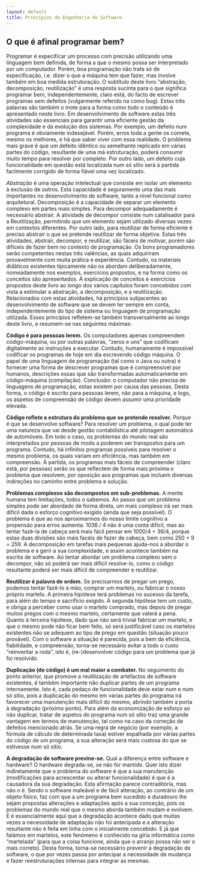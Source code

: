 ```yaml
---
layout: default
title: Princípios de Engenharia de Software
---
```


## O que é afinal programar bem?

Programar é especificar um processo com precisão utilizando uma linguagem bem definida, de forma a que o mesmo possa ser interpretado por um computador. Porém, boa programação não trata só de especificação, i.e. dizer o que a máquina tem que fazer, mas involve também em boa medida estruturação. O subtítulo deste livro “abstração, decomposição, reutilização” é uma resposta sucinta para o que significa programar bem, independentemente, claro está, do facto de escrever programas sem defeitos (vulgarmente referido na como bug). Estas três palavras são também o  mote para a forma como todo o conteúdo é apresentado neste livro. Em desenvolvimento de software estas três atividades são essenciais para garantir uma eficiente gestão da complexidade e da evolução dos sistemas. Por exemplo, um defeito num programa é obviamente indesejável. Porém, erros toda a gente os comete, mesmo os melhores, e há que saber viver com essa realidade. O problema mais grave é que um defeito idêntico ou semelhante replicado em várias partes do código, resultante de uma má estruturação, poderá consumir muito tempo para resolver por completo. Por outro lado, um defeito cuja funcionalidade em questão está localizada num só sítio será à partida facilmente corrigido de forma fiável uma vez localizado.

*Abstração* é uma operação intelectual que consiste em isolar um elemento à exclusão de outros. Esta capacidade é seguramente uma das mais importantes no desenvolvimento de software, tanto a nível funcional como arquitetural. Decomposição é a capacidade de separar um elemento complexo em partes mais simples. Para decompor adequadamente é necessário abstrair. A atividade de decompor consiste num catalisador para a Reutilização, permitindo que um elemento sejam utilizado diversas vezes em contextos diferentes. Por outro lado, para reutilizar de forma eficiente é preciso abstrair o que se pretende reutilizar de forma objetiva. Estas três atividades, abstrair, decompor, e reutilizar, são fáceis de motivar, porém são difíceis de fazer bem no contexto de programação. Os bons programadores serão competentes nestas três valências, as quais adquiriram provavelmente com muita prática e experiência. Contudo, os materiais didáticos existentes tipicamente não os abordam deliberadamente, nomeadamente nos exemplos, exercícios propostos, e na forma como os conceitos são apresentados. A explicação de conceitos e exercícios propostos deste livro ao longo dos vários capítulos foram concebidos com vista a estimular a abstração, a decomposição, e a reutilização. Relacionados com estas atividades, há princípios subjacentes ao desenvolvimento de software que se devem ter sempre em conta, independentemente do tipo de sistema ou linguagem de programação utilizada. Esses princípios refletem-se também transversalmente ao longo deste livro, e resumem-se nas seguintes máximas:


**Código é para pessoas lerem.** Os computadores apenas compreendem código-máquina, ou por outras palavras, “zeros e uns” que codificam digitalmente as instruções a executar. Contudo, humanamente é impossível codificar os programas de hoje em dia escrevendo código máquina. O papel de uma linguagem de programação (tal como o Java ou outra) é fornecer uma forma de descrever programas que é compreensível por humanos, descrições essas que são transformadas automaticamente em código-máquina (compilação). Conclusão: o computador não precisa de linguagens de programação, estas existem por causa das pessoas. Desta forma, o código é escrito para pessoas lerem, não para a máquina, e logo, os aspetos de compreensão de código devem assumir uma prioridade elevada.

**Código reflete a estrutura do problema que se pretende resolver.** Porque é que se desenvolve software? Para resolver um problema, o qual pode ter uma natureza que vai desde gestão contabilística até pilotagem automática de automóveis. Em todo o caso, os problemas do mundo real são interpretados por pessoas de modo a poderem ser transpostos para um programa. Contudo, há infinitos programas possíveis para resolver o mesmo problema, os quais variam em eficiência, mas também em compreensão. À partida, os programas mais fáceis de compreender (claro está, por pessoas) serão os que reflectem de forma mais próxima o problema que resolvem, por oposição aos programas que incluem diversas indireções no caminho entre problema e solução.

**Problemas complexos são decompostos em sub-problemas.** A mente humana tem limitações, todos o sabemos. Ao passo que um problema simples pode ser abordado de forma direta, um mais complexo irá ser mais difícil dada o esforço cognitivo exigido (ainda que seja possível). O problema é que ao nos aproximarmos do nosso limite cognitivo a propensão para erros aumenta. 1036 / 4 não é uma conta difícil, mas ao tentar fazê-la de cabeça será mais fácil pensar em 1000/4 + 36/4, porque estas duas divisões são mais facéis de fazer de cabeça, bem como 250 + 9 = 259. A decomposição em tarefas mais pequenas ajuda-nos a abordar o problema e a gerir a sua complexidade, e assim acontece também na escrita de software. Ao tentar abordar um problema complexo sem o decompor, não só poderá ser mais difícil resolve-lo, como o código resultante poderá ser mais difícil de compreender e reutilizar.

**Reutilizar é palavra de ordem.** Se precisarmos de pregar um prego, podemos tentar fazê-lo à mão, comprar um martelo, ou fabricar o nosso próprio martelo. A primeira hipótese terá problemas no sucesso da tarefa, para além do tempo e sacrifício exigido. A segunda hipótese tem um custo, e obriga a perceber como usar o martelo comprado, mas depois de pregar muitos pregos com o mesmo martelo, certamente que valerá a pena. Quanto à terceira hipótese, dado que não será trivial fabricar um martelo, e que o mesmo pode não ficar bem feito, só será justificável caso os martelos existentes não se adequem ao tipo de prego em questão (situação pouco provável). Com o software a situação é parecida, pois a bem da eficiência, fiabilidade, e compreensão, torna-se necessário evitar a todo o custo “reinventar a roda”, isto é, (re-)desenvolver código para um problema que já foi resolvido.

**Duplicação (de código) é um mal maior a combater.**  No seguimento do ponto anterior, que promove a reutilização de artefactos de software existentes,  é também importante não duplicar partes de um programa internamente. Isto é, cada pedaço de funcionalidade deve estar num e num só sítio, pois a duplicação do mesmo em várias partes do programa irá favorecer uma manutenção mais difícil do mesmo, abrindo também a porta à degradação  (próximo ponto).
Para além da economização de esforço ao não duplicar, tratar de aspetos do programa num só sítio traz uma grande vantagem em termos de manutenção, tal como na caso da correção de defeitos mencionado atrás. Se uma regra de negócio (por exemplo, a fórmula de cálculo de determinada taxa) estiver espalhada por várias partes do código de um programa, a sua alteração será mais custosa do que se estivesse num só sítio.

**A degradação de software previne-se.** Qual a diferença entre software e hardware? O hardware degrada-se, se não for mantido. Quer isto dizer indiretamente que o problema do software é que a sua manutenção (modificações para acrescentar ou alterar funcionalidade) é que é a causadora da sua degradação. Esta afirmação parece contraditória, mas não o é. Sendo o software maleável e de fácil alteração, ao contrário de um objeto físico, faz com que a um programa bem sucedido e duradouro lhe sejam propostas alterações e adaptações após a sua conceção, pois os problemas do mundo real que o mesmo aborda também mudam e evolvem. E é essencialmente aqui que a degradação acontece dado que muitas vezes a necessidade de adaptação não foi antecipada e a alteração resultante não é feita em linha com o inicialmente concebido. E já que falámos em martelos, este fenómeno é conhecido na gíria informática como “martelada” (para que a coisa funcione, ainda que o arranjo possa não ser o mais correto). Desta forma, torna-se necessário prevenir a degradação de software, o que por vezes passa por antecipar a necessidade de mudança e fazer reestruturações internas para integrar as mesmas.

